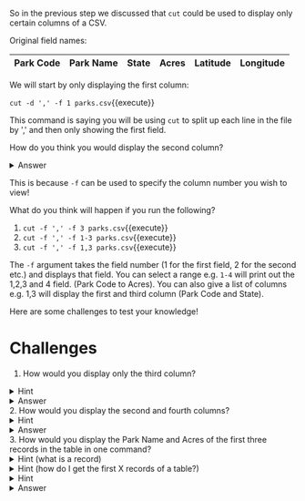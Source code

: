 So in the previous step we discussed that `cut` could be used to display
only certain columns of a CSV.

Original field names:

|Park Code|Park Name|State|Acres|Latitude|Longitude|
|---------|---------|-----|-----|--------|---------|

We will start by only displaying the first column:

`cut -d ',' -f 1 parks.csv`{{execute}}

This command is saying you will be using `cut` to split up each line in
the file by ',' and then only showing the first field.

How do you think you would display the second column?

<details>
    <summary>Answer</summary>
        `cut -d ',' -f 2 parks.csv`{{execute}}
</details>

This is because `-f` can be used to specify the column number you wish
to view!

What do you think will happen if you run the following?


1. `cut -f ',' -f 3 parks.csv`{{execute}}
2. `cut -f ',' -f 1-3 parks.csv`{{execute}}
3. `cut -f ',' -f 1,3 parks.csv`{{execute}}

The `-f` argument takes the field number (1 for the first field,
2 for the second etc.) and displays that field.  You can select a range
e.g. `1-4` will print out the 1,2,3 and 4 field. (Park Code to Acres).
You can also give a list of columns e.g. 1,3 will display the first and
third column (Park Code and State).

Here are some challenges to test your knowledge!

Challenges
==========
1. How would you display only the third column?
<details>
    <summary>Hint</summary>
        Take a look at the examples above!
</details>
<details>
    <summary>Answer</summary>
        `cut -d ',' -f 3 parks.csv`{{execute}}
</details>
2. How would you display the second and fourth columns?
<details>
    <summary>Hint</summary>
        Take a look at the examples above!
</details>
<details>
    <summary>Answer</summary>
        `cut -d ',' -f 2,4 parks.csv`{{execute}}
</details>
3. How would you display the Park Name and Acres of the first three
    records in the table in one command?
<details>
    <summary>Hint (what is a record)</summary>
        A record is a row in the table that contains data
        (not the field names)
</details>
<details>
    <summary>Hint (how do I get the first X records of a table?)</summary>
        Remember `head` can be used to give you the first few
        lines of a file
</details>
<details>
    <summary>Hint</summary>
        Remember `|` can be used to **pipe** the results of one
        command into another.
</details>
<details>
    <summary>Answer</summary>
        `cut -d ',' -f 2,4 parks.csv | head -n 4`{{execute}}
        `head -n 4 parks.csv | cut -d ',' -f 2,4`{{execute}}
</details>